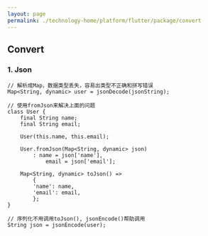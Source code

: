 ```yaml
---
layout: page
permalink: ./technology-home/platform/flutter/package/convert
---
```


## Convert

### 1. Json

    // 解析成Map，数据类型丢失，容易出类型不正确和拼写错误
    Map<String, dynamic> user = jsonDecode(jsonString);

    // 使用fromJson来解决上面的问题
    class User {
        final String name;
        final String email;

        User(this.name, this.email);

        User.fromJson(Map<String, dynamic> json)
            : name = json['name'],
                email = json['email'];

        Map<String, dynamic> toJson() =>
            {
            'name': name,
            'email': email,
            };
    }

    // 序列化不用调用toJson(), jsonEncode()帮助调用
    String json = jsonEncode(user);